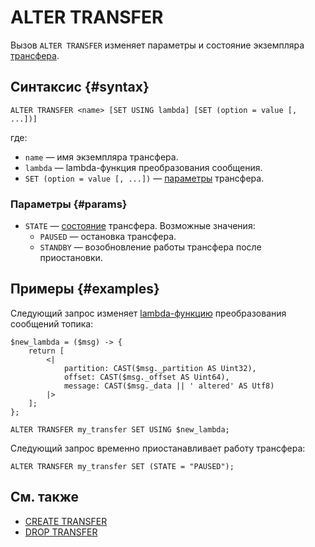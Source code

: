 # ALTER TRANSFER

Вызов `ALTER TRANSFER` изменяет параметры и состояние экземпляра [трансфера](../../../concepts/transfer.md).

## Синтаксис {#syntax}

```yql
ALTER TRANSFER <name> [SET USING lambda] [SET (option = value [, ...])]
```

где:

* `name` — имя экземпляра трансфера.
* `lambda` — lambda-функция преобразования сообщения.
* `SET (option = value [, ...])` — [параметры](#params) трансфера.

### Параметры {#params}

* `STATE` — [состояние](../../../concepts/transfer.md#pause-and-resume) трансфера. Возможные значения:
  * `PAUSED` — остановка трансфера.
  * `STANDBY` — возобновление работы трансфера после приостановки.

## Примеры {#examples}

Следующий запрос изменяет [lambda-функцию](expressions.md#lambda) преобразования сообщений топика:

```yql
$new_lambda = ($msg) -> {
    return [
        <|
            partition: CAST($msg._partition AS Uint32),
            offset: CAST($msg._offset AS Uint64),
            message: CAST($msg._data || ' altered' AS Utf8)
        |>
    ];
};

ALTER TRANSFER my_transfer SET USING $new_lambda;
```

Следующий запрос временно приостанавливает работу трансфера:

```yql
ALTER TRANSFER my_transfer SET (STATE = "PAUSED");
```


## См. также

* [CREATE TRANSFER](create-transfer.md)
* [DROP TRANSFER](drop-transfer.md)
